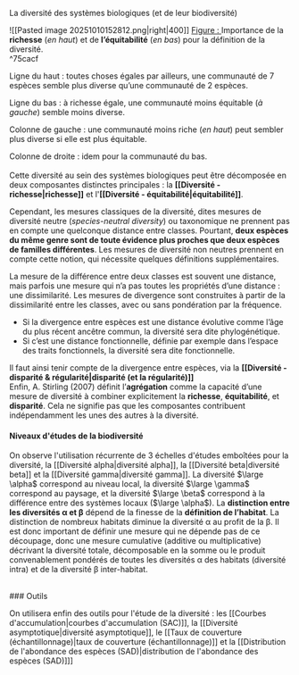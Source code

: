 La diversité des systèmes biologiques (et de leur biodiversité)

![[Pasted image 20251010152812.png|right|400]]
<u>Figure : </u>Importance de la **richesse** (*en haut*) et de **l’équitabilité** (*en bas*) pour la définition de la diversité. 
<br> ^75cacf

Ligne du haut : toutes choses égales par ailleurs, une communauté de 7 espèces semble plus diverse qu’une communauté de 2 espèces. 
<br>

Ligne du bas : à richesse égale, une communauté moins équitable (*à gauche*) semble moins diverse. 
<br>

Colonne de gauche : une communauté moins
riche (*en haut*) peut sembler plus diverse si elle est plus équitable.
<br>

Colonne de droite : idem pour la communauté du bas.
<br>
<br>
Cette diversité au sein des systèmes biologiques peut être décomposée en deux composantes distinctes principales : la **[[Diversité - richesse|richesse]]** et l'**[[Diversité - équitabilité|équitabilité]]**.

Cependant, les mesures classiques de la diversité, dites mesures de diversité neutre (*species-neutral diversity*) ou taxonomique ne prennent pas en compte une quelconque distance entre classes.
Pourtant, **deux espèces du même genre sont de toute évidence plus proches que deux espèces de familles différentes**.
Les mesures de diversité non neutres prennent en compte cette notion, qui nécessite quelques définitions supplémentaires.

La mesure de la différence entre deux classes est souvent une distance, mais parfois une mesure qui n’a pas toutes les propriétés d’une distance : une dissimilarité. Les mesures de divergence sont construites à partir de la dissimilarité entre les classes, avec ou sans pondération par la fréquence.
- Si la divergence entre espèces est une distance évolutive comme l’âge du plus récent ancêtre commun, la diversité sera dite phylogénétique. 
- Si c’est une distance fonctionnelle, définie par exemple dans l’espace des traits fonctionnels, la diversité sera dite fonctionnelle.

Il faut ainsi tenir compte de la divergence entre espèces, via la **[[Diversité - disparité & régularité|disparité (et la régularité)]]**
<br>
Enfin, A. Stirling (2007) définit l’**agrégation** comme la capacité d’une mesure de diversité à combiner explicitement la **richesse**, **équitabilité**, et **disparité**. Cela ne signifie pas que les composantes contribuent indépendamment les unes des autres à la diversité.
<br>
#### Niveaux d'études de la biodiversité 

On observe l'utilisation récurrente de 3 échelles d'études emboîtées pour la diversité, la [[Diversité alpha|diversité alpha]], la [[Diversité beta|diversité beta]] et la [[Diversité gamma|diversité gamma]].
La diversité $\large \alpha$ correspond au niveau local, la diversité $\large \gamma$ correspond au paysage, et la diversité $\large \beta$ correspond à la différence entre des systèmes locaux ($\large \alpha$).
La **distinction entre les diversités α et β** dépend de la finesse de la **définition de l’habitat**. La distinction de nombreux habitats diminue la diversité α au profit de la β. Il est donc important de définir une mesure qui ne dépende pas de ce découpage, donc une mesure cumulative (additive ou multiplicative) décrivant la diversité totale, décomposable en la somme ou le produit convenablement pondérés de toutes les diversités α des habitats (diversité intra) et de la diversité β inter-habitat.

<br>
### Outils 

On utilisera enfin des outils pour l'étude de la diversité : les [[Courbes d'accumulation|courbes d'accumulation (SAC)]], la [[Diversité asymptotique|diversité asymptotique]], le [[Taux de couverture (échantillonnage)|taux de couverture (échantillonnage)]] et la [[Distribution de l'abondance des espèces (SAD)|distribution de l'abondance des espèces (SAD)]]]





